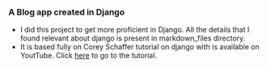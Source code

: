 ### A Blog app created in Django

- I did this project to get more proficient in Django. All the details that I found relevant about django is present in markdown_files directory.
- It is based fully on Corey Schaffer tutorial on django with is available on YoutTube. Click [here](https://www.youtube.com/watch?v=UmljXZIypDc&list=PL-osiE80TeTtoQCKZ03TU5fNfx2UY6U4p) to go to the tutorial. 